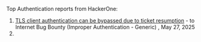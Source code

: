 Top Authentication reports from HackerOne:

1. [TLS client authentication can be bypassed due to ticket resumption](https://hackerone.com/reports/2978267) - to Internet Bug Bounty (Improper Authentication - Generic) , May 27, 2025
2. 
